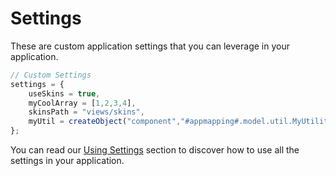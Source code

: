 # Settings

These are custom application settings that you can leverage in your application.

```js
// Custom Settings
settings = {
	useSkins = true,
	myCoolArray = [1,2,3,4],
	skinsPath = "views/skins",
	myUtil = createObject("component","#appmapping#.model.util.MyUtility")
};
```

You can read our [Using Settings](../../using_settings.md) section to discover how to use all the settings in your application.



